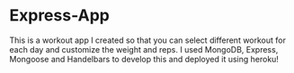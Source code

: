 # Express-App
This is a workout app I created so that you can select different workout for each day and customize the weight and reps. I used MongoDB, Express, Mongoose and Handelbars to develop this and deployed it using heroku!

